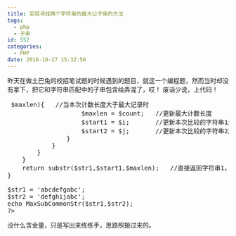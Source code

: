 ```yaml
---
title: 实现寻找两个字符串的最大公子串的方法
tags:
  - php
  - 子串
id: 552
categories:
  - PHP
date: 2016-10-27 15:32:50
---
```


昨天在做土巴兔的校招笔试题的时候遇到的题目，就这一个编程题，然而当时却没有拿下，把它和字符串匹配中的子串包含给弄混了，哎！
废话少说，上代码！
<pre lang="php">
<?php
function MaxSubCommonStr($str1,$str2){
    $a = str_split($str1);	//字符串分割成数组
    $b = str_split($str2);
    $len1 = strlen($str1);	//字符串的长度
    $len2 = strlen($str2);
    $maxlen = 0;	//最大计数器
    for($i=0;$i<$len1;$i++){
        for($j=0;$j<$len2;$j++){
            if($a[$i] == $b[$j]){	//找到第一个相等的字符
                $as = $i;	//拷贝字符串1的起点
                $bs = $j;	//拷贝字符串2的起点
                $count = 1;	//有一个相等的字符了
                while ($as + 1 < $len1 && $bs + 1 < $len2 && $a[++$as] == $b[++$bs])
                    $count++;	//往后比较，每匹配一个计数+1，直到其中一个查完或者出现不相等
                if($count > $maxlen){	//当本次计数长度大于最大记录时
                    $maxlen = $count;	//更新最大计数长度
                    $start1 = $i;		//更新本次比较的字符串1起点
                    $start2 = $j;		//更新本次比较的字符串2起点
                }
            }
        }
    }    
    return substr($str1,$start1,$maxlen);	//直接返回字符串1，从$start1起点往后$maxlen最大匹配长度个数的子串
}

$str1 = 'abcdefgabc';
$str2 = 'defghijabc';
echo MaxSubCommonStr($str1,$str2);
?>
</pre>
没什么含金量，只是写出来练练手，思路照搬过来的。